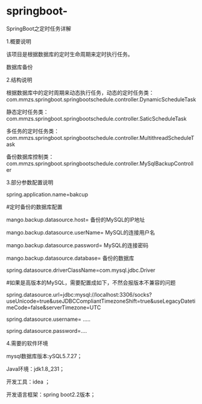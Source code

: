 # springboot-
SpringBoot之定时任务详解

1.概要说明

  该项目是根据数据库的定时生命周期来定时执行任务。
  
  数据库备份


2.结构说明

  根据数据库中的定时周期来动态执行任务，动态的定时任务类：com.mmzs.springboot.springbootschedule.controller.DynamicScheduleTask
  
  静态定时任务类：com.mmzs.springboot.springbootschedule.controller.SaticScheduleTask
  
  多任务的定时任务类：com.mmzs.springboot.springbootschedule.controller.MultithreadScheduleTask
  
  备份数据库控制类：com.mmzs.springboot.springbootschedule.controller.MySqlBackupController
  
 
3.部分参数配置说明

spring.application.name=bakcup

#定时备份的数据库配置

mango.backup.datasource.host= 备份的MySQL的IP地址

mango.backup.datasource.userName= MySQL的连接用户名

mango.backup.datasource.password= MySQL的连接密码

mango.backup.datasource.database= 备份的数据库

spring.datasource.driverClassName=com.mysql.jdbc.Driver

#如果是高版本的MySQL，需要配置成如下，不然会报版本不兼容的问题

spring.datasource.url=jdbc:mysql://localhost:3306/socks?useUnicode=true&useJDBCCompliantTimezoneShift=true&useLegacyDatetimeCode=false&serverTimezone=UTC

spring.datasource.username= .....

spring.datasource.password=....


4.需要的软件环境

  mysql数据库版本:ySQL5.7.27；
  
  Java环境：jdk1.8_231；
  
  开发工具：idea ；
  
  开发语言框架：spring boot2.2版本；
